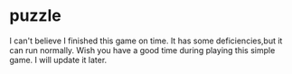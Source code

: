 # puzzle
I can't believe I finished this game on time.
It has some  deficiencies,but it can run normally.
Wish you have a good time during playing this simple game.
I will update it later.
